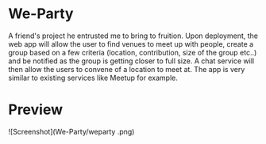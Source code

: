 # We-Party

A friend's project he entrusted me to bring to fruition. Upon
deployment, the web app will allow the user to find venues to meet up with
people, create a group based on a few criteria (location, contribution,
size of the group etc..) and be notified as the group is getting closer to
full size. A chat service will then allow the users to convene of a location to meet at. The app is very similar to existing services like Meetup for example.

# Preview
![Screenshot](We-Party/weparty .png)
